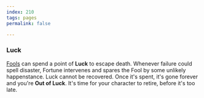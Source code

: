 ```yaml
---
index: 210
tags: pages
permalink: false

---
```


### Luck

[Fools](../fools/index.md) can spend a point of **Luck** to escape death. Whenever failure could spell disaster, Fortune intervenes and spares the Fool by some unlikely happenstance. Luck cannot be recovered. Once it's spent, it's gone forever and you're **Out of Luck**. It's time for your character to retire, before it's too late.